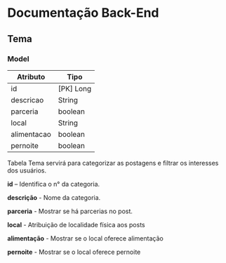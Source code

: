 # Documentação Back-End

## Tema

 ### Model

| Atributo | Tipo |
|----------|------|
| id | [PK] Long |
| descricao | String |
| parceria | boolean |
| local | String |
| alimentacao | boolean |
| pernoite | boolean |

Tabela Tema servirá para categorizar as postagens e filtrar os interesses dos usuários.

**id** – Identifica o n° da categoria.

**descrição** - Nome da categoria.

**parceria** - Mostrar se há parcerias no post.

**local** - Atribuição de localidade física aos posts

**alimentação** - Mostrar se o local oferece alimentação

**pernoite** - Mostrar se o local oferece pernoite
